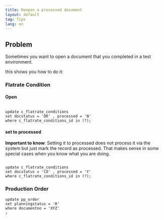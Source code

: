 ```yaml
---
title: Reopen a processed document
layout: default
tag: Tips
lang: en
---
```


## Problem

Sometimes you want to open a document that you completed in a test environment.


this shows you how to do it:

### Flatrate Condition

#### Open
```

update c_flatrate_conditions
set docstatus = 'DR' , processed = 'N'
where c_flatrate_conditions_id in (?);
```

#### set to processed

**Important to know**: Setting it to processed does not process it via the system but just mark the record as processed. That makes sense in some special cases when you know what you are doing.


```

update c_flatrate_conditions
set docstatus = 'CO' , processed = 'Y'
where c_flatrate_conditions_id in (?);
```


### Production Order 

```
update pp_order
set planningstatus = 'R'
where documentno = 'XYZ'
;
```

